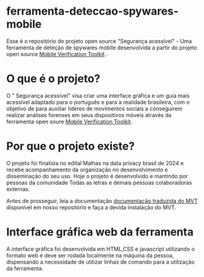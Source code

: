 # ferramenta-deteccao-spywares-mobile
Esse é o repositório do projeto  open source "Segurança acessível"  - Uma ferramenta de deteção de spywares mobile desenvolvida a partir do projeto open source [Mobile Verification Toolkit](https://github.com/mvt-project/mvt) .

# O que é o projeto?

O " Segurança acessível" visa criar uma interface gráfica e um guia mais acessível adaptado para o português e para a realidade brasileira, com o objetivo de para auxiliar líderes de movimentos sociais a  conseguirem realizar análises forenses em seus dispositivos móveis através da ferramenta open soure [Mobile Verification Toolkit](https://github.com/mvt-project/mvt).

# Por que o projeto existe?

O projeto foi finalista no edital Malhas na data privacy brasil de 2024 e recebe acompanhamento da organização no desenvolvimento e disseminação do seu uso. Hoje o projeto é desenvolvido e mantindo por pessoas da comunidade Todas as letras e demais pessoas colaboradoras externas.

Antes de prosseguir, leia a documentação <a href="https://github.com/todasasletras/ferramenta-deteccao-spywares-mobile/blob/main/Documentação-traduzida-MVT.md" target="_blank">documentação traduzida do MVT</a>
disponível em nosso repositório e faça a devida instalação do MVT.

 # Interface gráfica web da ferramenta

 A interface gráfica foi desenvolvida em HTML,CSS e javascript utilizando o formato web e deve ser rodada localmente na máquina da pessoa, dispensando a necessidade de utilizar linhas de comando para a utilização da ferramenta.

